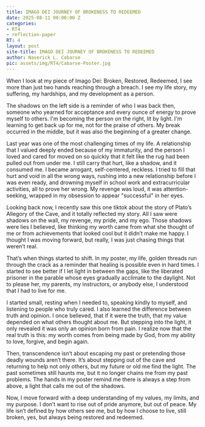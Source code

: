 ```yaml
---
title: IMAGO DEI JOURNEY OF BROKENESS TO REDEEMED
date: 2025-08-11 00:00:00 Z
categories:
- RT4
- reflection-paper
RT: 4
layout: post
site-title: IMAGO DEI JOURNEY OF BROKENESS TO REDEEMED
author: Naverick L. Cabarse
pic: assets/img/RT4/Cabarse-Poster.jpg
---
```


When I look at my piece of Imago Dei: Broken, Restored, Redeemed, I see more than just two hands reaching through a breach. I see my life story, my suffering, my hardships, and my development as a person.

The shadows on the left side is a reminder of who I was back then, someone who yearned for acceptance and every ounce of energy to prove myself to others. I'm becoming the person on the right, lit by light. I'm learning to get back up for me, not for the praise of others. My break occurred in the middle, but it was also the beginning of a greater change.


Last year was one of the most challenging times of my life. A relationship that I valued deeply ended because of my immaturity, and the person I loved and cared for moved on so quickly that it felt like the rug had been pulled out from under me. I still carry that hurt, like a shadow, and it consumed me. I became arrogant, self-centered, reckless. I tried to fill that hurt and void in all the wrong ways, rushing into a new relationship before I was even ready, and drowning myself in school work and extracurricular activities, all to prove her wrong. My revenge was loud, it was attention-seeking, wrapped in my obsession to appear "successful" in her eyes.

Looking back now, I recently saw this one tiktok about the story of Plato’s Allegory of the Cave, and it totally reflected my story. All I saw were shadows on the wall, my revenge, my pride, and my ego. Those shadows were lies I believed, like thinking my worth came from what she thought of me or from achievements that looked cool but it didn’t make me happy. I thought I was moving forward, but really, I was just chasing things that weren’t real.


That’s when things started to shift. In my poster, my life, golden threads run through the crack as a reminder that healing is possible even in hard times. I started to see better if I let light in between the gaps, like the liberated prisoner in the parable whose eyes gradually acclimate to the daylight. Not to please her, my parents, my instructors, or anybody else, I understood that I had to live for me.


I started small, resting when I needed to, speaking kindly to myself, and listening to people who truly cared. I also learned the difference between truth and opinion. I once believed, that if it were the truth, that my value depended on what others thought about me. But stepping into the light, it only revealed it was only an opinion born from pain. I realize now that the real truth is this: my worth comes from being made by God, from my ability to love, forgive, and begin again.

Then, transcendence isn’t about escaping my past or pretending those deadly wounds aren’t there. It’s about stepping out of the cave and returning to help not only others, but my future or old me find the light. The past sometimes still haunts me, but it no longer chains me from my past problems. The hands in my poster remind me there is always a step from above, a light that calls me out of the shadows.

Now, I move forward with a deep understanding of my values, my limits, and my purpose. I don’t want to rise out of pride anymore, but out of peace. My life isn’t defined by how others see me, but by how I choose to live, still broken, yes, but always being restored and redeemed.

